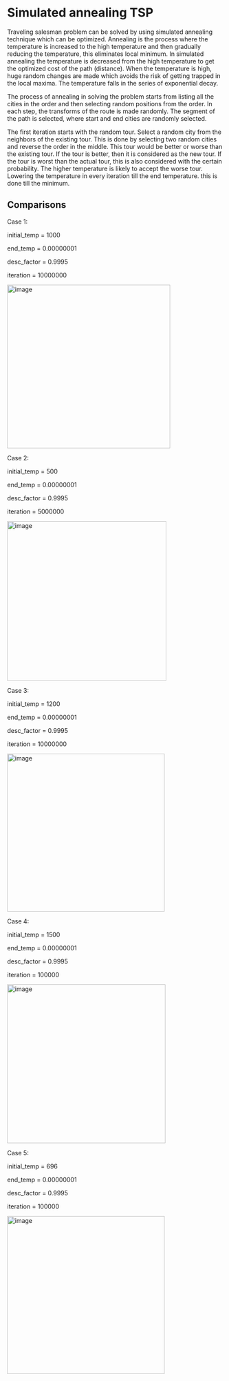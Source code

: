 # Simulated annealing TSP

Traveling salesman problem can be solved by using simulated annealing technique which can be optimized. Annealing is the process where the temperature is increased to the high temperature and then gradually reducing the temperature, this eliminates local minimum. In simulated annealing the temperature is decreased from the high temperature to get the optimized cost of the path (distance). When the temperature is high, huge random changes are made which avoids the risk of getting trapped in the local maxima. The temperature falls in the series of exponential decay. 

The process of annealing in solving the problem starts from listing all the cities in the order and then selecting random positions from the order. In each step, the transforms of the route is made randomly. The segment of the path is selected, where start and end cities are randomly selected. 

The first iteration starts with the random tour. Select a random city from the neighbors of the existing tour. This is done by selecting two random cities and reverse the order in the middle. This tour would be better or worse than the existing tour. If the tour is better, then it is considered as the new tour. If the tour is worst than the actual tour, this is also considered with the certain probability. The higher temperature is likely to accept the worse tour. Lowering the temperature in every iteration till the end temperature. this is done till the minimum.


  
## Comparisons
Case 1:

initial_temp = 1000

end_temp = 0.00000001

desc_factor = 0.9995

iteration = 10000000

<img width="379" alt="image" src="https://user-images.githubusercontent.com/38185827/187320656-ddeb7af9-7517-469b-a723-de4315a8737f.png">

 
Case 2:

initial_temp = 500

end_temp = 0.00000001

desc_factor = 0.9995

iteration = 5000000

<img width="370" alt="image" src="https://user-images.githubusercontent.com/38185827/187320720-e78c555b-6c2f-4bde-9802-9356930ab58d.png">

 
Case 3:

initial_temp = 1200

end_temp = 0.00000001

desc_factor = 0.9995

iteration = 10000000

<img width="366" alt="image" src="https://user-images.githubusercontent.com/38185827/187320773-d3bf16df-1c96-44ac-926b-0025ad299435.png">

 

Case 4:

initial_temp = 1500

end_temp = 0.00000001

desc_factor = 0.9995

iteration = 100000

<img width="368" alt="image" src="https://user-images.githubusercontent.com/38185827/187320855-e1ac36f7-8500-42b4-862a-61d71141e415.png">

 

Case 5:

initial_temp = 696

end_temp = 0.00000001

desc_factor = 0.9995

iteration = 100000

<img width="366" alt="image" src="https://user-images.githubusercontent.com/38185827/187320893-3b448257-09bf-42d0-a47c-8212e86ff7c2.png">
